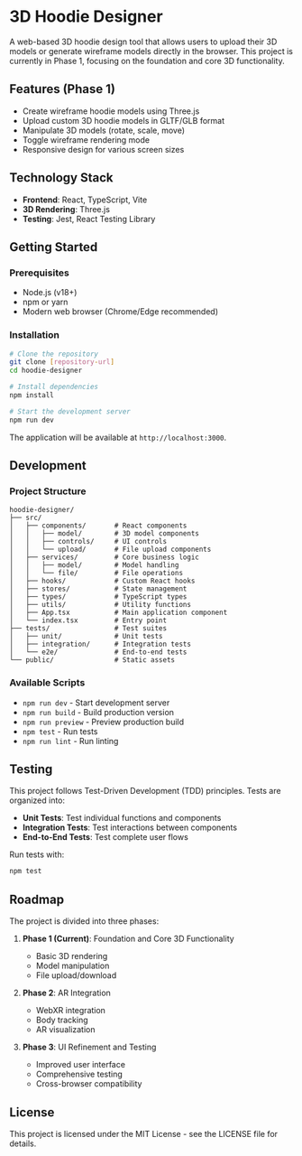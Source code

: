 # 3D Hoodie Designer

A web-based 3D hoodie design tool that allows users to upload their 3D models or generate wireframe models directly in the browser. This project is currently in Phase 1, focusing on the foundation and core 3D functionality.

## Features (Phase 1)

- Create wireframe hoodie models using Three.js
- Upload custom 3D hoodie models in GLTF/GLB format
- Manipulate 3D models (rotate, scale, move)
- Toggle wireframe rendering mode
- Responsive design for various screen sizes

## Technology Stack

- **Frontend**: React, TypeScript, Vite
- **3D Rendering**: Three.js
- **Testing**: Jest, React Testing Library

## Getting Started

### Prerequisites

- Node.js (v18+)
- npm or yarn
- Modern web browser (Chrome/Edge recommended)

### Installation

```bash
# Clone the repository
git clone [repository-url]
cd hoodie-designer

# Install dependencies
npm install

# Start the development server
npm run dev
```

The application will be available at `http://localhost:3000`.

## Development

### Project Structure

```
hoodie-designer/
├── src/
│   ├── components/       # React components
│   │   ├── model/        # 3D model components
│   │   ├── controls/     # UI controls
│   │   └── upload/       # File upload components
│   ├── services/         # Core business logic
│   │   ├── model/        # Model handling
│   │   └── file/         # File operations
│   ├── hooks/            # Custom React hooks
│   ├── stores/           # State management
│   ├── types/            # TypeScript types
│   ├── utils/            # Utility functions
│   ├── App.tsx           # Main application component
│   └── index.tsx         # Entry point
├── tests/                # Test suites
│   ├── unit/             # Unit tests
│   ├── integration/      # Integration tests
│   └── e2e/              # End-to-end tests
└── public/               # Static assets
```

### Available Scripts

- `npm run dev` - Start development server
- `npm run build` - Build production version
- `npm run preview` - Preview production build
- `npm test` - Run tests
- `npm run lint` - Run linting

## Testing

This project follows Test-Driven Development (TDD) principles. Tests are organized into:

- **Unit Tests**: Test individual functions and components
- **Integration Tests**: Test interactions between components
- **End-to-End Tests**: Test complete user flows

Run tests with:

```bash
npm test
```

## Roadmap

The project is divided into three phases:

1. **Phase 1 (Current)**: Foundation and Core 3D Functionality
   - Basic 3D rendering
   - Model manipulation
   - File upload/download

2. **Phase 2**: AR Integration
   - WebXR integration
   - Body tracking
   - AR visualization

3. **Phase 3**: UI Refinement and Testing
   - Improved user interface
   - Comprehensive testing
   - Cross-browser compatibility

## License

This project is licensed under the MIT License - see the LICENSE file for details.